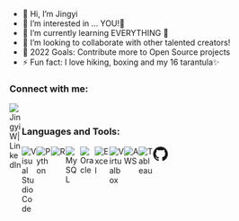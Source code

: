 - 👋 Hi, I’m Jingyi
- 👀 I’m interested in ... YOU!👀
- 🌱 I’m currently learning EVERYTHING 🤣
- 💞️ I’m looking to collaborate with other talented creators!
- 🥅 2022 Goals: Contribute more to Open Source projects
- ⚡ Fun fact: I love hiking, boxing and my 16 tarantula✨

<!---
Jing0831/Jing0831 is a ✨ special ✨ repository because its `README.md` (this file) appears on your GitHub profile.
You can click the Preview link to take a look at your changes.
--->
### Connect with me:
[<img align="left" alt="Jingyi W| LinkedIn" width="22px" src="https://cdn.jsdelivr.net/npm/simple-icons@v3/icons/linkedin.svg" />][linkedin]
<br />

### Languages and Tools:

<img align="left" alt="Visual Studio Code" width="26px" src="https://cdn.jsdelivr.net/npm/simple-icons@3.13.0/icons/visualstudiocode.svg" />
<img align="left" alt="Python" width="26px" src="https://cdn.jsdelivr.net/npm/simple-icons@3.13.0/icons/python.svg" />
<img align="left" alt="R" width="26px" src="https://cdn.jsdelivr.net/npm/simple-icons@3.13.0/icons/r.svg" />
<img align="left" alt="MySQL" width="26px" src="https://cdn.jsdelivr.net/npm/simple-icons@3.13.0/icons/mysql.svg" />
<img align="left" alt="Oracle" width="26px" src="https://cdn.jsdelivr.net/npm/simple-icons@3.13.0/icons/oracle.svg" />
<img align="left" alt="Excel" width="26px" src="https://cdn.jsdelivr.net/npm/simple-icons@3.13.0/icons/microsoftexcel.svg" />
<img align="left" alt="Virtualbox" width="26px" src="https://cdn.jsdelivr.net/npm/simple-icons@3.13.0/icons/virtualbox.svg" />
<img align="left" alt="AWS" width="26px" src="https://cdn.jsdelivr.net/npm/simple-icons@3.13.0/icons/amazonaws.svg" />
<img align="left" alt="Tableau" width="26px" src="https://cdn.jsdelivr.net/npm/simple-icons@3.13.0/icons/tableau.svg" />
<img align="left" alt="GitHub" width="26px" src="https://raw.githubusercontent.com/github/explore/78df643247d429f6cc873026c0622819ad797942/topics/github/github.png" />

<br />

[linkedin]: https://www.linkedin.com/in/jingyi-wang-0228/
